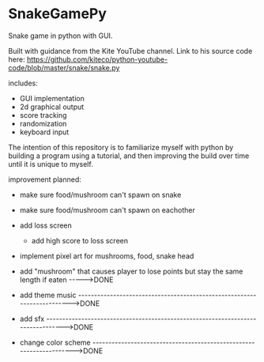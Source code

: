 # SnakeGamePy
Snake game in python with GUI.

Built with guidance from the Kite YouTube channel.
    Link to his source code here: https://github.com/kiteco/python-youtube-code/blob/master/snake/snake.py

includes:
- GUI implementation
- 2d graphical output
- score tracking
- randomization
- keyboard input

The intention of this repository is to familiarize myself with python by building a program using a tutorial, and then
improving the build over time until it is unique to myself.

improvement planned:
- make sure food/mushroom can't spawn on snake
- make sure food/mushroom can't spawn on eachother
- add loss screen
    - add high score to loss screen
- implement pixel art for mushrooms, food, snake head

- add "mushroom" that causes player to lose points but stay the same length if eaten ----->DONE
- add theme music ------------------------------------------------------------------------>DONE
- add sfx -------------------------------------------------------------------------------->DONE
- change color scheme -------------------------------------------------------------------->DONE


